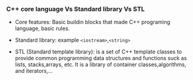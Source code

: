 ### C++ core language Vs Standard library Vs STL

- Core features: Basic buildin blocks that made C++ programing language, basic rules.

- Standard library: example `<iostream>`,`<string>`

- STL (Standard template library): is a set of C++ template classes to provide common programming data structures and functions suck as lists, stacks,arrays, etc. It is a library of container classes,algorithms, and iterators,...